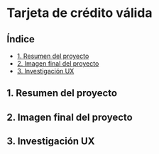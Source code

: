 # Tarjeta de crédito válida

## Índice

* [1. Resumen del proyecto](#1-resumen-del-proyecto)
* [2. Imagen final del proyecto](#2-imagen-final-del-proyecto)
* [3. Investigación UX](#4-investigación-ux)

## 1. Resumen del proyecto
## 2. Imagen final del proyecto
## 3. Investigación UX
